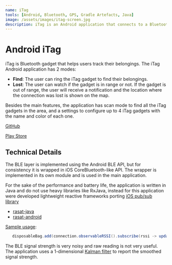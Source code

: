 ```yaml
---
name: iTag
tools: [Android, Bluetooth, GPS, Gradle Artefacts, Java]
image: /assets/images/itag-screen.jpg
description: iTag is an Android application that connects to a Bluetooth gadget for tracking the user’s belongings.
---
```


# Android iTag

iTag is Bluetooth gadget that helps users track their belongings. The iTag Android application has 2 modes:
 - **Find**: The user can ring the iTag gadget to find their belongings.
 - **Lost**: The user can watch if the gadget is in range or not. If the gadget is out of range, the user will receive
  a notification and the location where the connection was lost is shown on the map.

Besides the main features, the application has scan mode to find all the iTag gadgets in the area, and a settings
to configure up to 4 iTag gadgets with the name and color of each one.

  [GitHub](https://github.com/s4ysolutions/itag)

  [Play Store](https://play.google.com/store/apps/details?id=s4y.itag)

## Technical Details

The BLE layer is implemented using the Android BLE API, but for consistency it is wrapped in iOS CoreBluetooth-like API.
The wrapper is implemented in its own module and is used in the main application.

For the sake of the performance and battery life, the application is written in Java and do not use heavy libraries like
RxJava, instead for this application were developed lightweight reactive frameworks porting [iOS pub/sub library](https://github.com/gokselkoksal/Rasat)

   - [rasat-java](https://github.com/s4ysolutions/rasat-java)
   - [rasat-android](https://github.com/s4ysolutions/rasat-android)

[Sample usage](https://github.com/s4ysolutions/itag/blob/9a68d6093e9ae1a992a6b29873eeb3f6afdb31af/app/src/main/java/s4y/itag/ITagsFragment.java#L480):

```java
   disposableBag.add(connection.observableRSSI().subscribe(rssi -> updateRSSI(id, rssi)));
```

The BLE signal strength is very noisy and raw reading is not very useful. The application uses a 1-dimensional [Kalman
filter](https://github.com/s4ysolutions/itag/blob/master/itagble/src/main/java/s4y/itag/ble/RSSIFilter.java) to report the smoothed signal strength.
